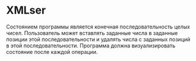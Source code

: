 # XMLser
Состоянием программы является конечная
последовательность целых чисел. Пользователь может
вставлять заданные числа в заданные позиции этой
последовательности и удалять числа с заданных позиций в
этой последовательности. Программа должна
визуализировать состояние после каждой операции.
